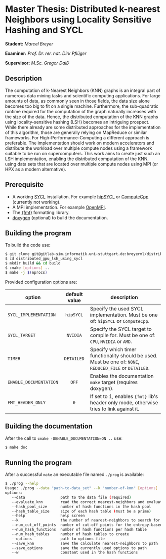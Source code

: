 # Master Thesis: Distributed k-nearest Neighbors using Locality Sensitive Hashing and SYCL

**Student:** _Marcel Breyer_

**Examiner:** _Prof. Dr. rer. nat. Dirk Pflüger_

**Supervisor:** _M.Sc. Gregor Daiß_


## Description
The computation of k-Nearest Neighbors (KNN) graphs is an integral part of numerous data mining tasks and scientific 
computing applications. For large amounts of data, as commonly seen in those fields, the data size alone becomes too 
big to fit on a single machine. Furthermore, the sub-quadratic runtime required for the computation of the graph 
naturally increases with the size of the data. Hence, the distributed computation of the KNN graphs using 
locality-sensitive hashing (LSH) becomes an intriguing prospect. While there already are some distributed approaches 
for the implementation of this algorithm, those are generally relying on MapReduce or similar frameworks. For 
High-Performance-Computing a different approach is preferable. The implementation should work on modern accelerators 
and distribute the workload over multiple compute nodes using a framework suitable to be run on supercomputers. This 
work aims to create just such an LSH implementation, enabling the distributed computation of the KNN, using data sets 
that are located over multiple compute nodes using MPI (or HPX as a modern alternative).


## Prerequisite
* A working [SYCL](https://www.khronos.org/sycl/) installation. For example [hipSYCL](https://github.com/illuhad/hipSYCL) 
  or [ComputeCpp](https://developer.codeplay.com/products/computecpp/ce/guides) (currently not working).
* A MPI implementation. For example [OpenMPI](https://www.open-mpi.org/).
* The [{fmt}](https://github.com/fmtlib/fmt) formatting library.
* [doxygen](https://github.com/doxygen/doxygen) (optional) to build the documentation.


## Building the program
To build the code use:
```bash
$ git clone git@gitlab-sim.informatik.uni-stuttgart.de:breyerml/distributed_gpu_lsh_using_sycl.git
$ cd distributed_gpu_lsh_using_sycl
$ mkdir build && cd build
$ cmake [options] ..
$ make -j $(nprocs)
```

Provided configuration options are:

| option                 | default value | description                                                                                             |
|------------------------|:-------------:|---------------------------------------------------------------------------------------------------------|
| `SYCL_IMPLEMENTATION`  | `hipSYCL`     | Specify the used SYCL implementation. Must be one of: `hipSYCL` or `ComputeCpp`.                        |
| `SYCL_TARGET`          | `NVIDIA`      | Specify the SYCL target to compile for. Must be one of: `CPU`, `NVIDIA` or `AMD`.                       | 
| `TIMER`                | `DETAILED`    | Specify which timer functionality should be used. Must be one of: `NONE`, `REDUCED_FILE` or `DETAILED`. |
| `ENABLE_DOCUMENTATION` | `OFF`         | Enables the documentation `make` target (requires doxygen).                                             |
| `FMT_HEADER_ONLY`      | `0`           | If set to 1, enables `{fmt}` lib's header only mode, otherwise tries to link against it.                    |


## Building the documentation
After the call to `cmake -DENABLE_DOCUMENTATION=ON ..` use:
```bash
$ make doc
```


## Running the program
After a successful `make` an executable file named `./prog` is available:
```bash
$ ./prog --help
Usage: ./prog --data "path-to-data_set" --k "number-of-knn" [options]
options:
   --data                path to the data file (required)
   --evaluate_knn        read the correct nearest-neighbors and evaluate computed nearest-neighbors
   --hash_pool_size      number of hash functions in the hash pool
   --hash_table_size     size of each hash table (must be a prime)
   --help                help screen
   --k                   the number of nearest-neighbors to search for (required)
   --num_cut_off_points  number of cut-off points for the entropy-based hash functions
   --num_hash_functions  number of hash functions per hash table
   --num_hash_tables     number of hash tables to create
   --options             path to options file
   --save_knn            save the calculate nearest-neighbors to path
   --save_options        save the currently used options to path
   --w                   constant used in the hash functions 
```

